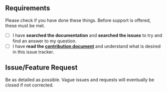 ## Requirements
Please check if you have done these things.  Before support is offered, these must be met.

- [ ] I have **searched the documentation** and **searched the issues** to try and find an answer to my question.
- [ ] I have **read the [contribution document](http://facelessuser.github.io/BracketHighlighter/contributing/)** and understand what is desired in this issue tracker.

## Issue/Feature Request

Be as detailed as possible.  Vague issues and requests will eventually be closed if not corrected.
